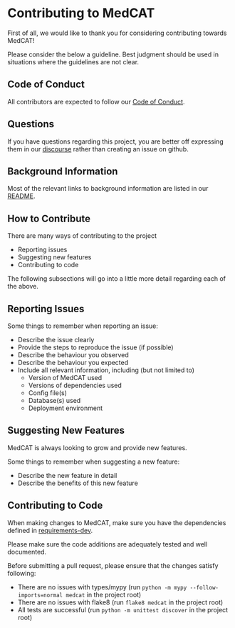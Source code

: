 # Contributing to MedCAT

First of all, we would like to thank you for considering contributing towards MedCAT!

Please consider the below a guideline. Best judgment should be used in situations where the guidelines are not clear.

## Code of Conduct

All contributors are expected to follow our [Code of Conduct](CODE_OF_CONDUCT.md).

## Questions

If you have questions regarding this project, you are better off expressing them in our [discourse](https://discourse.cogstack.org/) rather than creating an issue on github.

## Background Information

Most of the relevant links to background information are listed in our [README](README.md).

## How to Contribute

There are many ways of contributing to the project
- Reporting issues
- Suggesting new features
- Contributing to code

The following subsections will go into a little more detail regarding each of the above.

## Reporting Issues

Some things to remember when reporting an issue:
- Describe the issue clearly
- Provide the steps to reproduce the issue (if possible)
- Describe the behaviour you observed
- Describe the behaviour you expected
- Include all relevant information, including (but not limited to)
  - Version of MedCAT used
  - Versions of dependencies used
  - Config file(s)
  - Database(s) used
  - Deployment environment

## Suggesting New Features

MedCAT is always looking to grow and provide new features.

Some things to remember when suggesting a new feature:
- Describe the new feature in detail
- Describe the benefits of this new feature

## Contributing to Code

When making changes to MedCAT, make sure you have the dependencies defined in [requirements-dev](requirements-dev.txt).

Please make sure the code additions are adequately tested and well documented.

Before submitting a pull request, please ensure that the changes satisfy following:
- There are no issues with types/mypy (run `python -m mypy --follow-imports=normal medcat` in the project root)
- There are no issues with flake8 (run `flake8 medcat` in the project root)
- All tests are successful (run `python -m unittest discover` in the project root)

